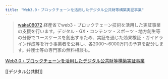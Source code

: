 ```yaml
---
title: "Web3.0・ブロックチェーンを活用したデジタル公共財等構築実証事業"
---
```


> [waka08072](https://x.com/waka08072/status/1797599552385724712) 経産省でweb3・ブロックチェーン技術を活用した実証事業の支援を行います。デジタル・GX・コンテンツ・スポーツ・地方創生等の分野でユースケースを創出するため、実証を通じた効果検証・ガイドライン作成等を行う事業者を公募し、各2000〜6000万円の予算を配分します。弁護士等の専門家の無料相談も。

[Web3.0・ブロックチェーンを活用したデジタル公共財等構築実証事業](https://jissui.or.jp/project/project017/)

[[デジタル公共財]]
